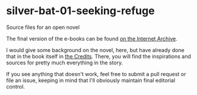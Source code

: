 # silver-bat-01-seeking-refuge

Source files for an open novel

The final version of the e-books can be found [on the Internet Archive](https://archive.org/details/seekingrefuge/page/n15).

I would give some background on the novel, here, but have already done that in the book itself in [the Credits](text/20-credits.md).  There, you will find the inspirations and sources for pretty much everything in the story.

If you see anything that doesn't work, feel free to submit a pull request or file an issue, keeping in mind that I'll obviously maintain final editorial control.
